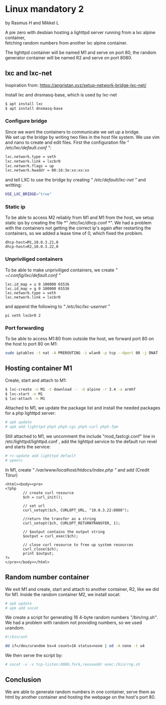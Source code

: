 # Linux mandatory 2
by Rasmus H and Mikkel L

A pie zero with desbian hosting a lighttpd server running from a lxc alpine container,  
fetching random numbers from another lxc alpine container.

The lighttpd container will be named M1 and serve on port 80,
the random generator container will be named R2 and serve on port 8080.

## lxc and lxc-net
Inspiration from: https://angristan.xyz/setup-network-bridge-lxc-net/ 

Install lxc and dnsmasq-base, which is used by lxc-net
```sh
$ apt install lxc
$ apt install dnsmasq-base
```
### Configure bridge
Since we want the containers to communicate we set up a bridge.  
We set up the bridge by writing two files in the host file system.
We use vim and nano to create and edit files.
First the configuration file *" /etc/lxc/default.conf "*:  
```sh 
lxc.network.type = veth
lxc.network.link = lxcbr0
lxc.network.flags = up
lxc.network.hwaddr = 00:16:3e:xx:xx:xx
```
and tell LXC to use the bridge by creating *" /etc/default/lxc-net "* and writting:
```sh
USE_LXC_BRIDGE="true"
```
### Static ip
To be able to access M2 reliably from M1 and M1 from the host, we setup static ips by creating the file *" /etc/lxc/dhcp.conf *". We had a problem with the containers not getting the correct ip's again after restarting the containers, so we added a lease time of 0, which fixed the problem.
```
dhcp-host=M1,10.0.3.21,0
dhcp-host=R2,10.0.3.22,0
```

### Unpriviliged containers
To be able to make unpriviliged containers, we create *" ~/.config/lxc/default.conf "*
```
lxc.id_map = u 0 100000 65536
lxc.id_map = g 0 100000 65536
lxc.network.type = veth
lxc.network.link = lxcbr0
```
and append the following to *" /etc/lxc/lxc-usernet "*
```
pi veth lxcbr0 2
```
### Port forwarding
To be able to access M1:80 from outside the host, we forward port 80 on the host to port 80 on M1:
```sh
sudo iptables -t nat -A PREROUTING -i wlan0 -p tcp --dport 80 -j DNAT --to-destination 10.0.3.21:80
```
## Hosting container M1
Create, start and attach to M1:
```sh
$ lxc-create -n M1 -t download -- -d alpine -r 3.4 -a armhf
$ lxc-start -n M1
$ lxc-attach -n M1
```
Attached to M1, we update the package list and install the needed packages for a php lighttpd server:    
```sh
# apk update
# apk add lighttpd php5 php5-cgi php5-curl php5-fpm
```
Still attached to M1, we uncomment the include "mod_fastcgi.conf" line in /etc/lighttpd/lighttpd.conf
, add the lighttpd service to the default run revel and starts the service:
```sh
# rc-update add lighttpd default
# openrc
```
In M1, create *" /var/www/localhost/htdocs/index.php "* and add (Credit Tórur)
```sh<!DOCTYPE html>
<html><body><pre>
<?php 
        // create curl resource 
        $ch = curl_init(); 
        
        // set url 
        curl_setopt($ch, CURLOPT_URL, "10.0.3.22:8080"); 
        
        //return the transfer as a string 
        curl_setopt($ch, CURLOPT_RETURNTRANSFER, 1); 
        
        // $output contains the output string 
        $output = curl_exec($ch); 
        
        // close curl resource to free up system resources
        curl_close($ch);
        print $output;
?>
</pre></body></html>
```

## Random number container
We exit M1 and create, start and attach to another container, R2, like we did for M1.
Inside the random container M2, we install socat:
```sh
# apk update
# apk add socat
```
We create a script for generating 16 4-byte random numbers *"/bin/rng.sh"*.
We had a problem with random not providing numbers, so we used urandom.
```sh
#!/bin/ash

dd if=/dev/urandom bs=4 count=16 status=none | od -A none -t u4
```
We then serve the script by:
```sh
# socat -v -v tcp-listen:8080,fork,reuseaddr exec:/bin/rng.sh
```

## Conclusion
We are able to generate random numbers in one container, serve them as html by another container and hosting the webpage on the host's port 80.
